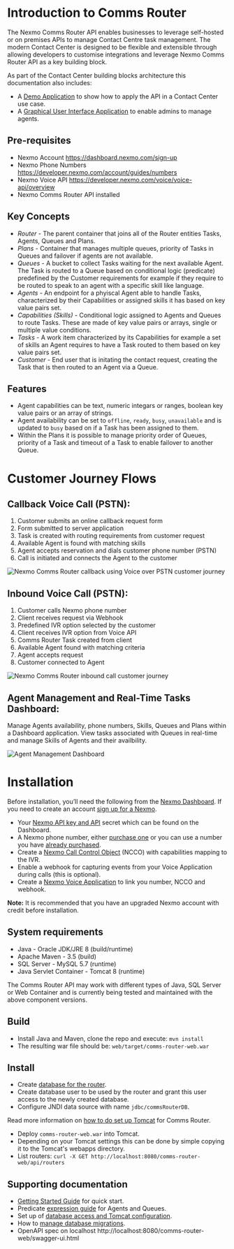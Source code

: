 # Introduction to Comms Router
The Nexmo Comms Router API enables businesses to leverage self-hosted or on premises APIs to manage Contact Centre task management. The modern Contact Center is designed to be flexible and extensible through allowing developers to customise integrations and leverage Nexmo Comms Router API as a key building block.

As part of the Contact Center building blocks architecture this documentation also includes:
* A [Demo Application](demo-application/README.md) to show how to apply the API in a Contact Center use case.
* A [Graphical User Interface Application](gui-application/README.md) to enable admins to manage agents.

## Pre-requisites
* Nexmo Account https://dashboard.nexmo.com/sign-up
* Nexmo Phone Numbers https://developer.nexmo.com/account/guides/numbers
* Nexmo Voice API https://developer.nexmo.com/voice/voice-api/overview
* Nexmo Comms Router API installed

## Key Concepts
* *Router* - The parent container that joins all of the Router entities Tasks, Agents, Queues and Plans.
* *Plans* - Container that manages multiple queues, priority of Tasks in Queues and failover if agents are not available.
* *Queues* - A bucket to collect Tasks waiting for the next available Agent. The Task is routed to a Queue based on conditional logic (predicate) predefined by the Customer requirements for example if they require to be routed to speak to an agent with a specific skill like language.
* *Agents* - An endpoint for a phyiscal Agent able to handle Tasks, characterized by their Capabilities or assigned skills it has based on key value pairs set.
* *Capabilities (Skills)* - Conditional logic assigned to Agents and Queues to route Tasks. These are made of key value pairs or arrays, single or multiple value conditions.
* *Tasks* - A work item characterized by its Capabilities for example a set of skills an Agent requires to have a Task routed to them based on key value pairs set.
* *Customer* - End user that is initating the contact request, creating the Task that is then routed to an Agent via a Queue.
  
## Features
* Agent capabilities can be text, numeric integars or ranges, boolean key value pairs or an array of strings.
* Agent availability can be set to `offline`, `ready`, `busy`, `unavailable` and is updated to `busy` based on if a Task has been assigned to them.
* Within the Plans it is possible to manage priority order of Queues, priority of a Task and timeout of a Task to enable failover to another Queue.

# Customer Journey Flows

## Callback Voice Call (PSTN):
1. Customer submits an online callback request form
2. Form submitted to server application
3. Task is created with routing requirements from customer request
4. Available Agent is found with matching skills
5. Agent accepts reservation and dials customer phone number (PSTN)
6. Call is initiated and connects the Agent to the customer

![Nexmo Comms Router callback using Voice over PSTN customer journey](to_do.png)

## Inbound Voice Call (PSTN):
1. Customer calls Nexmo phone number
2. Client receives request via Webhook
3. Predefined IVR option selected by the customer
4. Client receives IVR option from Voice API
5. Comms Router Task created from client
6. Available Agent found with matching criteria
7. Agent accepts request
8. Customer connected to Agent

![Nexmo Comms Router inbound call customer journey](to_do.png)

## Agent Management and Real-Time Tasks Dashboard:
Manage Agents availability, phone numbers, Skills, Queues and Plans within a Dashboard application. View tasks associated with Queues in real-time and manage Skills of Agents and their availbility.

![Agent Management Dashboard](to_do.png)

# Installation
Before installation, you’ll need the following from the [Nexmo Dashboard](https://dashboard.nexmo.com/sign-in). If you need to create an account [sign up for a Nexmo](https://dashboard.nexmo.com/sign-up).

* Your [Nexmo API key and API](https://dashboard.nexmo.com/settings) secret which can be found on the Dashboard.
* A Nexmo phone number, either [purchase one](https://dashboard.nexmo.com/buy-numbers) or you can use a number you have [already purchased](https://dashboard.nexmo.com/your-numbers).
* Create a [Nexmo Call Control Object](https://developer.nexmo.com/voice/voice-api/guides/ncco) (NCCO) with capabilities mapping to the IVR.
* Enable a webhook for capturing events from your Voice Application during calls (this is optional).
* Create a [Nexmo Voice Application](https://dashboard.nexmo.com/voice/create-application) to link you number, NCCO and webhook.

**Note:** It is recommended that you have an upgraded Nexmo account with credit before installation.

## System requirements
* Java - Oracle JDK/JRE 8 (build/runtime)
* Apache Maven - 3.5 (build)
* SQL Server - MySQL 5.7 (runtime)
* Java Servlet Container - Tomcat 8 (runtime)

The Comms Router API may work with different types of Java, SQL Server or Web Container and is currently being tested and maintained with the above component versions.

## Build
* Install Java and Maven, clone the repo and execute: `mvn install`
* The resulting war file should be: `web/target/comms-router-web.war`

## Install
* Create [database for the router](docs/ConfiguringDatabaseAccess.md).
* Create database user to be used by the router and grant this user access to the newly created database.
* Configure JNDI data source with name `jdbc/commsRouterDB`.

Read more information on [how to do set up Tomcat](docs/ConfiguringDatabaseAccess.md) for Comms Router.

* Deploy `comms-router-web.war` into Tomcat.
* Depending on your Tomcat settings this can be done by simple copying it to the Tomcat's webapps directory.
* List routers: `curl -X GET http://localhost:8080/comms-router-web/api/routers`

## Supporting documentation
* [Getting Started Guide](docs/GettingStartedGuide.md) for quick start.
* Predicate [expression guide](docs/ExpressionSyntax.md) for Agents and Queues.
* Set up of [database access and Tomcat configuration](docs/ConfiguringDatabaseAccess.md).
* How to [manage database migrations](docs/ManageDBMigrations.md).
* OpenAPI spec on localhost http://localhost:8080/comms-router-web/swagger-ui.html
